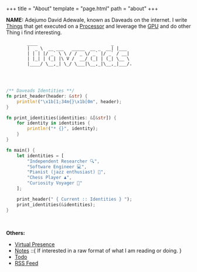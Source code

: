 +++
title = "About"
template = "page.html"
path = "about"
+++

**NAME:** Adejumo David Adewale, known as Daveads on the internet. I write [Things](https://en.wikipedia.org/wiki/Computer_program) that get executed on a [Processor](https://en.wikipedia.org/wiki/Central_processing_unit) and leverage the [GPU](https://en.wikipedia.org/wiki/Graphics_processing_unit) and do other Thing i find interesting.


```
        ____                            _     
        |  _ \  __ ___   _____  __ _  __| |___ 
        | | | |/ _` \ \ / / _ \/ _` |/ _` / __|
        | |_| | (_| |\ V /  __/ (_| | (_| \__ \
        |____/ \__,_| \_/ \___|\__,_|\__,_|___/.
                                                            
```

<br>

```rust 
/** Daveads Identities **/
fn print_header(header: &str) {
    println!("\x1b[1;34m{}\x1b[0m", header);
}

fn print_identities(identities: &[&str]) {
    for identity in identities {
        println!("* {}", identity);
    }
}

fn main() {
    let identities = [
        "Independent Researcher 🔍",
        "Software Engineer 💻",
        "Pianist (jazz enthusiast) 🎹",
        "Chess Player ♟️",
        "Curiosity Voyager 🌌"
    ];

    print_header(" { Current :: Identities } ");
    print_identities(&identities);
}
```

<br>

**Others:**
* <a href="/contact" class="blinking-link">Virtual Presence</a>
* [Notes](/note) ::{ If interested in a raw format of what I am reading or doing. }
* [Todo](/todo)
* [RSS Feed](/atom.xml)